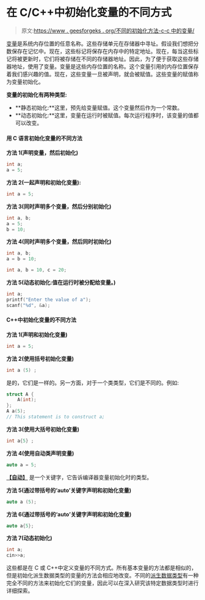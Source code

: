 # 在 C/C++中初始化变量的不同方式

> 原文:[https://www . geesforgeks . org/不同的初始化方法-c-c 中的变量/](https://www.geeksforgeeks.org/different-ways-to-initialize-a-variable-in-c-c/)

[变量](https://www.geeksforgeeks.org/variables-and-keywords-in-c/)是系统内存位置的任意名称。这些存储单元在存储器中寻址。假设我们想把分数保存在记忆中。现在，这些标记将保存在内存中的特定地址。现在，每当这些标记将被更新时，它们将被存储在不同的存储器地址。因此，为了便于获取这些存储器地址，使用了变量。变量是这些内存位置的名称。这个变量引用的内存位置保存着我们感兴趣的值。现在，这些变量一旦被声明，就会被赋值。这些变量的赋值称为变量初始化。

**变量的初始化有两种类型:**

*   **静态初始化:**这里，预先给变量赋值。这个变量然后作为一个常数。
*   **动态初始化:**这里，变量在运行时被赋值。每次运行程序时，该变量的值都可以改变。

#### 用 C 语言初始化变量的不同方法

**方法 1(声明变量，然后初始化)**

```cpp
int a;   
a = 5; 

```

**方法 2(一起声明和初始化变量):**

```cpp
int a = 5;   
```

**方法 3(同时声明多个变量，然后分别初始化)**

```cpp
int a, b;       
a = 5;         
b = 10;       

```

**方法 4(同时声明多个变量，然后同时初始化)**

```cpp
int a, b;     
a = b = 10;  

```

```cpp
int a, b = 10, c = 20;   

```

**方法 5(动态初始化:值在运行时被分配给变量。)**

```cpp
int a;
printf("Enter the value of a");
scanf("%d", &a);   

```

#### C++中初始化变量的不同方法

**方法 1(声明和初始化变量)**

```cpp
int a = 5;  
```

**方法 2(使用括号初始化变量)**

```cpp
int a (5) ;   
```

是的，它们是一样的。另一方面，对于一个类类型，它们是不同的。例如:

```cpp
struct A {
    A(int);
};
A a(5);   
// This statement is to construct a;

```

**方法 3(使用大括号初始化变量)**

```cpp
int a{5} ;   
```

**方法 4(使用自动类声明变量)**

```cpp
auto a = 5;   
```

**[【自动】](https://www.geeksforgeeks.org/type-inference-in-c-auto-and-decltype/)** 是一个关键字，它告诉编译器变量初始化时的类型。

**方法 5(通过带括号的‘auto’关键字声明和初始化变量)**

```cpp
auto a (5);  
```

**方法 6(通过带括号的‘auto’关键字声明和初始化变量)**

```cpp
auto a{5};   
```

**方法 7(动态初始化)**

```cpp
int a;
cin>>a;           

```

这些都是在 C 或 C++中定义变量的不同方式。所有基本变量的方法都是相似的，但是初始化派生数据类型的变量的方法会相应地改变。不同的[派生数据类型](https://www.geeksforgeeks.org/data-types-in-c/)有一种完全不同的方法来初始化它们的变量，因此可以在深入研究该特定数据类型时进行详细探索。